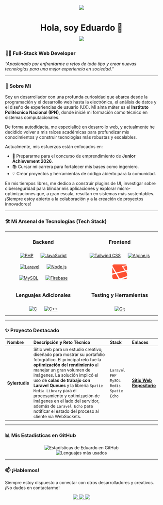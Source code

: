 <div id="header" align="center">
  <img src="https://media.giphy.com/media/M9gbBd9nbDrOTu1Mqx/giphy.gif" width="100"/>
  <h1>
    Hola, soy Eduardo 👋
    <br/>
    <a href="https://eddndev.com">
      <img src="https://img.shields.io/badge/Portafolio-eddndev.com-8A2BE2?style=for-the-badge"/>
    </a>
  </h1>
</div>

### 👨‍💻 Full-Stack Web Developer

*“Apasionado por enfrentarme a retos de todo tipo y crear nuevas tecnologías para una mejor experiencia en sociedad.”*

---

### 🚀 Sobre Mí

Soy un desarrollador con una profunda curiosidad que abarca desde la programación y el desarrollo web hasta la electrónica, el análisis de datos y el diseño de experiencias de usuario (UX). Mi alma máter es el **Instituto Politécnico Nacional (IPN)**, donde inicié mi formación como técnico en sistemas computacionales.

De forma autodidacta, me especialicé en desarrollo web, y actualmente he decidido volver a mis raíces académicas para profundizar mis conocimientos y construir tecnologías más robustas y escalables.

Actualmente, mis esfuerzos están enfocados en:
- 🧠 Prepararme para el concurso de emprendimiento de **Junior Achievement 2026**.
- 📚 Cursar mi carrera para fortalecer mis bases como ingeniero.
- 💡 Crear proyectos y herramientas de código abierto para la comunidad.

En mis tiempos libres, me dedico a construir plugins de UI, investigar sobre ciberseguridad para blindar mis aplicaciones y explorar micro-optimizaciones que, a gran escala, resultan en sistemas más sustentables. ¡Siempre estoy abierto a la colaboración y a la creación de proyectos innovadores!

---

### 🛠️ Mi Arsenal de Tecnologías (Tech Stack)

<table>
  <tr>
    <td valign="top" width="50%">
      <h3 align="center">Backend</h3>
      <div align="center">
        <a href="https://www.php.net/" target="_blank"><img style="margin: 10px" src="https://profilinator.rishav.dev/skills-assets/php-original.svg" alt="PHP" height="50" /></a>
        <a href="https://www.javascript.com/" target="_blank"><img style="margin: 10px" src="https://profilinator.rishav.dev/skills-assets/javascript-original.svg" alt="JavaScript" height="50" /></a>
        <a href="https://laravel.com/" target="_blank"><img style="margin: 10px" src="https://profilinator.rishav.dev/skills-assets/laravel-plain-wordmark.svg" alt="Laravel" height="50" /></a>
        <a href="https://nodejs.org/" target="_blank"><img style="margin: 10px" src="https://profilinator.rishav.dev/skills-assets/nodejs-original-wordmark.svg" alt="Node.js" height="50" /></a>
        <a href="https://www.mysql.com/" target="_blank"><img style="margin: 10px" src="https://profilinator.rishav.dev/skills-assets/mysql-original-wordmark.svg" alt="MySQL" height="50" /></a>
        <a href="https://firebase.google.com/" target="_blank"><img style="margin: 10px" src="https://profilinator.rishav.dev/skills-assets/firebase.png" alt="Firebase" height="50" /></a>
      </div>
    </td>
    <td valign="top" width="50%">
      <h3 align="center">Frontend</h3>
      <div align="center">
        <a href="https://tailwindcss.com/" target="_blank"><img style="margin: 10px" src="https://profilinator.rishav.dev/skills-assets/tailwindcss.svg" alt="Tailwind CSS" height="50" /></a>
        <a href="https://alpinejs.dev/" target="_blank"><img style="margin: 10px" src="https://cdn.jsdelivr.net/gh/devicons/devicon/icons/alpinejs/alpinejs-original.svg" alt="Alpine.js" height="50" /></a>
        <a href="https://laravel.com/docs/blade" target="_blank"><img style="margin: 10px" src="https://raw.githubusercontent.com/devicons/devicon/v2.15.1/icons/laravel/laravel-plain.svg" alt="Blade" height="50" /></a>
      </div>
    </td>
  </tr>
  <tr>
    <td valign="top" width="50%">
      <h3 align="center">Lenguajes Adicionales</h3>
      <div align="center">
        <a href="https://www.cprogramming.com/" target="_blank"><img style="margin: 10px" src="https://profilinator.rishav.dev/skills-assets/c-original.svg" alt="C" height="50" /></a>
        <a href="https://www.cplusplus.com/" target="_blank"><img style="margin: 10px" src="https://profilinator.rishav.dev/skills-assets/cplusplus-original.svg" alt="C++" height="50" /></a>
      </div>
    </td>
    <td valign="top" width="50%">
      <h3 align="center">Testing y Herramientas</h3>
      <div align="center">
        <a href="https://git-scm.com/" target="_blank"><img style="margin: 10px" src="https://profilinator.rishav.dev/skills-assets/git-scm-icon.svg" alt="Git" height="50" /></a>
      </div>
    </td>
  </tr>
</table>

---

### ✨ Proyecto Destacado

<div align="center">

| Nombre | Descripción y Reto Técnico | Stack | Enlaces |
| :--- | :--- | :--- | :--- |
| **Sylestudio** | Sitio web para un estudio creativo, diseñado para mostrar su portafolio fotográfico. El principal reto fue la **optimización del rendimiento** al manejar un gran volumen de imágenes. La solución implicó el uso de **colas de trabajo con Laravel Queues** y la librería `Spatie Media Library` para el procesamiento y optimización de imágenes en el lado del servidor, además de `Laravel Echo` para notificar el estado del proceso al cliente vía WebSockets. | `Laravel` `PHP` `MySQL` `Redis` `Spatie` `Echo` | [**Sitio Web**](https://sylestudio.com) <br/> [**Repositorio**](https://github.com/eddndev/sylestudio) |

</div>

---

### 📊 Mis Estadísticas en GitHub

<div align="center">
  <img src="https://github-readme-stats.vercel.app/api?username=eddndev&show_icons=true&theme=dracula&locale=es&count_private=true" alt="Estadísticas de Eduardo en GitHub" />
  <br/>
  <img src="https://github-readme-stats.vercel.app/api/top-langs/?username=eddndev&layout=compact&theme=dracula&locale=es" alt="Lenguajes más usados" />
</div>

---

### 📫 ¡Hablemos!

Siempre estoy dispuesto a conectar con otros desarrolladores y creativos. ¡No dudes en contactarme!

<div align="center">
  <a href="mailto:contacto@eddndev.com">
    <img src="https://img.shields.io/badge/Email-8A2BE2?style=for-the-badge&logo=gmail&logoColor=white" />
  </a>
  <a href="https://eddndev.com">
    <img src="https://img.shields.io/badge/Sitio_Web-eddndev.com-8A2BE2?style=for-the-badge&logo=google-chrome&logoColor=white" />
  </a>
   <a href="https://eddn.dev">
    <img src="https://img.shields.io/badge/Blog-eddn.dev-8A2BE2?style=for-the-badge&logo=blogger&logoColor=white" />
  </a>
</div>